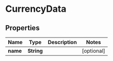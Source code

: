 

# CurrencyData

## Properties

Name | Type | Description | Notes
------------ | ------------- | ------------- | -------------
**name** | **String** |  |  [optional]



